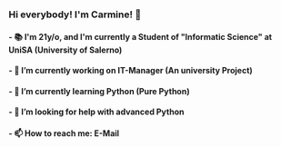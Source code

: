 ### Hi everybody! I'm Carmine! 👋
#### - 📚 I'm 21y/o, and I'm currently a Student of "Informatic Science" at UniSA (University of Salerno)
#### - 🔭 I’m currently working on IT-Manager (An university Project)
#### - 🌱 I’m currently learning Python (Pure Python)
#### - 🤔 I’m looking for help with advanced Python
#### - 📫 How to reach me: E-Mail 

